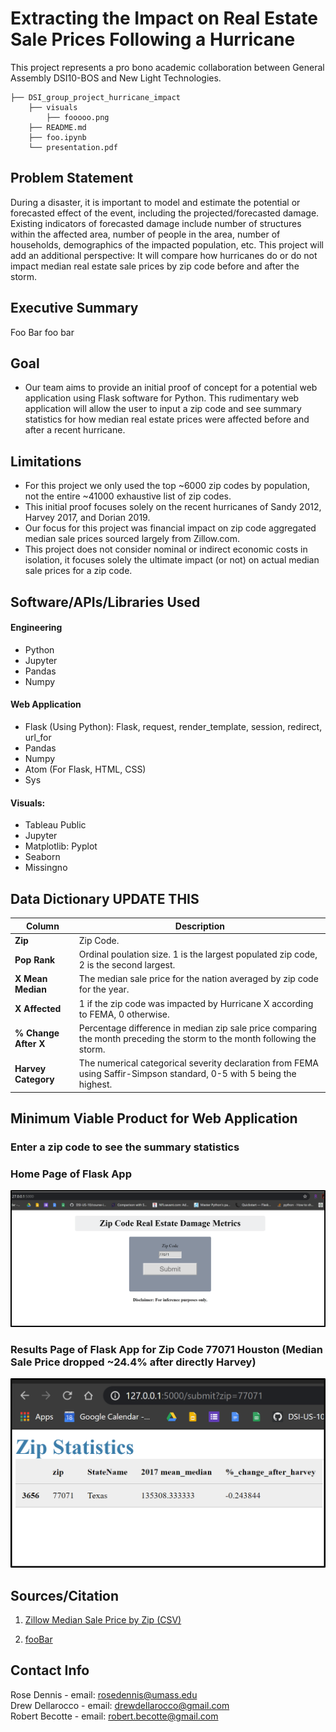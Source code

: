 
# Extracting the Impact on Real Estate Sale Prices Following a Hurricane
This project represents a pro bono academic collaboration between General Assembly DSI10-BOS and New Light Technologies.
```
├── DSI_group_project_hurricane_impact
    ├── visuals
        ├── fooooo.png
    ├── README.md
    ├── foo.ipynb
    └── presentation.pdf
```
## Problem Statement

During a disaster, it is important to model and estimate the potential or forecasted effect of the event, including the projected/forecasted damage.
Existing indicators of forecasted damage include number of structures within the affected area, number of people in the area, number of households, demographics of the impacted population, etc.
This project will add an additional perspective: It will compare how hurricanes do or do not impact median real estate sale prices by zip code before and after the storm.

## Executive Summary

Foo Bar
foo bar
 
## Goal
- Our team aims to provide an initial proof of concept for a potential web application using Flask software for Python. This rudimentary web application will allow the user to input a zip code and see summary statistics for how median real estate prices were affected before and after a recent hurricane. 

## Limitations
- For this project we only used the top ~6000 zip codes by population, not the entire ~41000 exhaustive list of zip codes.
- This initial proof focuses solely on the recent hurricanes of Sandy 2012, Harvey 2017, and Dorian 2019.
- Our focus for this project was financial impact on zip code aggregated median sale prices sourced largely from Zillow.com.
- This project does not consider nominal or indirect economic costs in isolation, it focuses solely the ultimate impact (or not) on actual median sale prices for a zip code.

## Software/APIs/Libraries Used

#### Engineering
- Python
- Jupyter
- Pandas
- Numpy

#### Web Application
- Flask (Using Python): Flask, request, render_template, session, redirect, url_for
- Pandas
- Numpy
- Atom (For Flask, HTML, CSS)
- Sys

#### Visuals:
- Tableau Public
- Jupyter
- Matplotlib: Pyplot
- Seaborn
- Missingno

## Data Dictionary UPDATE THIS

| Column | Description |
| --- | --- |
| **Zip** | Zip Code. |
| **Pop Rank** | Ordinal poulation size. 1 is the largest populated zip code, 2 is the second largest. |
| **X Mean Median** | The median sale price for the nation averaged by zip code for the year. |
| **X Affected** | 1 if the zip code was impacted by Hurricane X according to FEMA, 0 otherwise. |
| **% Change After X** | Percentage difference in median zip sale price comparing the month preceding the storm to the month following the storm.|
| **Harvey Category** | The numerical categorical severity declaration from FEMA using Saffir-Simpson standard, 0-5 with 5 being the highest. |

## Minimum Viable Product for Web Application
 
### Enter a zip code to see the summary statistics<br> 
### Home Page of Flask App <br>
![Flask Home Page](./visuals/flask_home.png)

### Results Page of Flask App for Zip Code 77071 Houston (Median Sale Price dropped ~24.4% after directly Harvey)<br>
![Flask Home Page](./visuals/flask_results.png)
 
## Sources/Citation
1. <a href="https://www.zillow.com/research/data/">Zillow Median Sale Price by Zip (CSV)</a> 

2. <a href="">fooBar</a> 

## Contact Info

Rose Dennis - email: rosedennis@umass.edu <br>
Drew Dellarocco - email: drewdellarocco@gmail.com <br>
Robert Becotte - email: robert.becotte@gmail.com <br>
